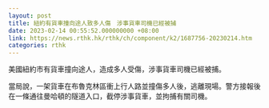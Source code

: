 ```yaml
---
layout: post
title: 紐約有貨車撞向途人致多人傷　涉事貨車司機已經被捕
date: 2023-02-14 00:55:52.000000000 +08:00
link: https://news.rthk.hk/rthk/ch/component/k2/1687756-20230214.htm
categories: rthk
---
```


美國紐約市有貨車撞向途人，造成多人受傷，涉事貨車司機已經被捕。

當局說，一架貨車在布魯克林區衝上行人路並撞傷多人後，逃離現場。警方接報後在一條通往曼哈頓的隧道入口，截停涉事貨車，並拘捕有關司機。
